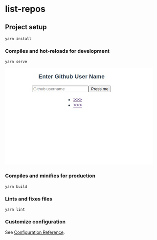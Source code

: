 # list-repos

## Project setup
```
yarn install
```

### Compiles and hot-reloads for development
```
yarn serve
```

<img src="listRepos.png" alt="List Repos Image"/>

### Compiles and minifies for production
```
yarn build
```

### Lints and fixes files
```
yarn lint
```

### Customize configuration
See [Configuration Reference](https://cli.vuejs.org/config/).
